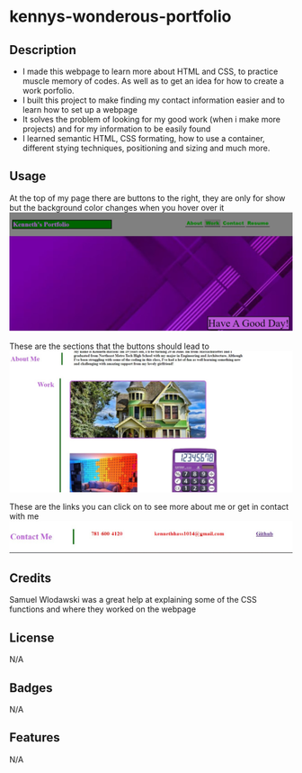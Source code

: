 # kennys-wonderous-portfolio

## Description

- I made this webpage to learn more about HTML and CSS, to practice muscle memory of codes. As well as to get an idea for how to create a work porfolio.
- I built this project to make finding my contact information easier and to learn how to set up a webpage
- It solves the problem of looking for my good work (when i make more projects) and for my information to be easily found
- I learned semantic HTML, CSS formating, how to use a container, different stying techniques, positioning and sizing and much more.

## Usage

At the top of my page there are buttons to the right, they are only for show but the background color changes when you hover over it
![alt text](assets/images/portfolio1.jpg)

These are the sections that the buttons should lead to
![alt text](assets/images/portfolio2.jpg)

These are the links you can click on to see more about me or get in contact with me
![alt text](assets/images/portfolio3.jpg)

## Credits

Samuel Wlodawski was a great help at explaining some of the CSS functions and where they worked on the webpage

## License

N/A

## Badges

N/A

## Features

N/A

